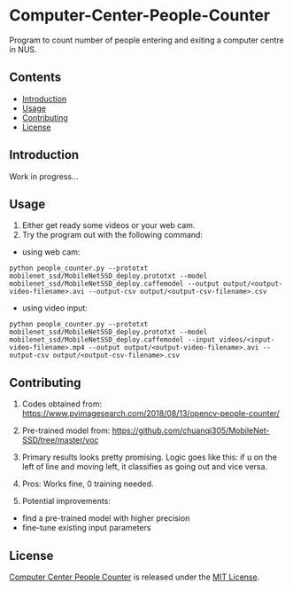 # Computer-Center-People-Counter <!-- omit in toc -->
Program to count number of people entering and exiting a computer centre in NUS.

## Contents <!-- omit in toc -->
- [Introduction](#introduction)
- [Usage](#usage)
- [Contributing](#contributing)
- [License](#license)

## Introduction
Work in progress...

## Usage
1. Either get ready some videos or your web cam.
2. Try the program out with the following command:
- using web cam:
```shell
python people_counter.py --prototxt mobilenet_ssd/MobileNetSSD_deploy.prototxt --model mobilenet_ssd/MobileNetSSD_deploy.caffemodel --output output/<output-video-filename>.avi --output-csv output/<output-csv-filename>.csv
```
- using video input:
 ```shell
python people_counter.py --prototxt mobilenet_ssd/MobileNetSSD_deploy.prototxt --model mobilenet_ssd/MobileNetSSD_deploy.caffemodel --input videos/<input-video-filename>.mp4 --output output/<output-video-filename>.avi --output-csv output/<output-csv-filename>.csv
```

## Contributing
1. Codes obtained from: https://www.pyimagesearch.com/2018/08/13/opencv-people-counter/

2. Pre-trained model from: https://github.com/chuanqi305/MobileNet-SSD/tree/master/voc

3. Primary results looks pretty promising. Logic goes like this: if u on the left of line and moving left, it classifies as going out and vice versa.

4. Pros: Works fine, 0 training needed.

5. Potential improvements: 
- find a pre-trained model with higher precision
- fine-tune existing input parameters

## License
[Computer Center People Counter](#Computer-Center-People-Counter) is released under the [MIT License](./LICENSE).
